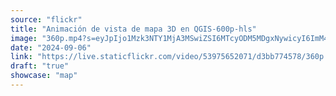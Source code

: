 ```yaml
---
source: "flickr"
title: "Animación de vista de mapa 3D en QGIS-600p-hls"
image: "360p.mp4?s=eyJpIjo1Mzk3NTY1MjA3MSwiZSI6MTcyODM5MDgxNywicyI6ImM4MmRlY2IwMmI5YzcwYzA5ODNjNmU0Y2EwOWFkOWE4N2Y4YWUyMzciLCJ2IjoxfQ.mp4"
date: "2024-09-06"
link: "https://live.staticflickr.com/video/53975652071/d3bb774578/360p.mp4?s=eyJpIjo1Mzk3NTY1MjA3MSwiZSI6MTcyODM5MDgxNywicyI6ImM4MmRlY2IwMmI5YzcwYzA5ODNjNmU0Y2EwOWFkOWE4N2Y4YWUyMzciLCJ2IjoxfQ"
draft: "true"
showcase: "map"
---
```

